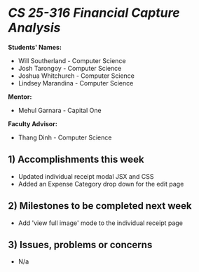 # *CS 25-316 Financial Capture Analysis*

**Students' Names:**
* Will Southerland - Computer Science 
* Josh Tarongoy - Computer Science 
* Joshua Whitchurch - Computer Science 
* Lindsey Marandina - Computer Science 

**Mentor:**
* Mehul Garnara - Capital One

**Faculty Advisor:**
* Thang Dinh - Computer Science

## 1) Accomplishments this week ##
   - Updated individual receipt modal JSX and CSS
   - Added an Expense Category drop down for the edit page
     
## 2) Milestones to be completed next week ##
   - Add 'view full image' mode to the individual receipt page

## 3) Issues, problems or concerns ##
   - N/a
   
